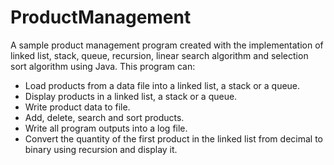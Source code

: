 # ProductManagement
A sample product management program created with the implementation of linked list, stack, queue, recursion, linear search algorithm and selection sort algorithm using Java. This program can:
  - Load products from a data file into a linked list, a stack or a queue.
  - Display products in a linked list, a stack or a queue.
  - Write product data to file.
  - Add, delete, search and sort products.
  - Write all program outputs into a log file.
  - Convert the quantity of the first product in the linked list from decimal to binary using recursion and display it.
